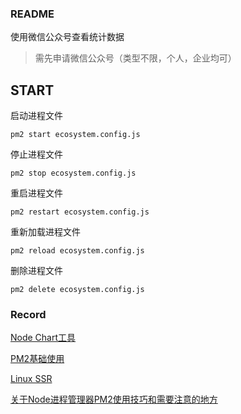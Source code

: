 ### README

使用微信公众号查看统计数据
> 需先申请微信公众号（类型不限，个人，企业均可）

## START

启动进程文件

```pm2 start ecosystem.config.js```

停止进程文件

```pm2 stop ecosystem.config.js```

重启进程文件

```pm2 restart ecosystem.config.js```

重新加载进程文件

```pm2 reload ecosystem.config.js```

删除进程文件

```pm2 delete ecosystem.config.js```

### Record

[Node Chart工具](https://itbilu.com/nodejs/npm/BkCASacpm.html)

[PM2基础使用](https://juejin.im/post/5be406705188256dbb5176f9)

[Linux SSR](https://smileorigin.site/2018/12/21/Linux/Linux%20SSR/)

[关于Node进程管理器PM2使用技巧和需要注意的地方](https://github.com/jawil/blog/issues/7)